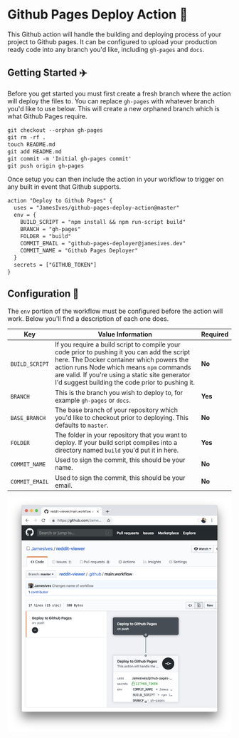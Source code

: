 # Github Pages Deploy Action :rocket: 

This Github action will handle the building and deploying process of your project to Github pages. It can be configured to upload your production ready code into any branch you'd like, including `gh-pages` and `docs`.

## Getting Started :airplane:
Before you get started you must first create a fresh branch where the action will deploy the files to. You can replace `gh-pages` with whatever branch you'd like to use below. This will create a new orphaned branch which is what Github Pages require.

```git
git checkout --orphan gh-pages
git rm -rf .
touch README.md
git add README.md
git commit -m 'Initial gh-pages commit'
git push origin gh-pages
```

Once setup you can then include the action in your workflow to trigger on any built in event that Github supports.

```
action "Deploy to Github Pages" {
  uses = "JamesIves/github-pages-deploy-action@master"
  env = {
    BUILD_SCRIPT = "npm install && npm run-script build"
    BRANCH = "gh-pages"
    FOLDER = "build"
    COMMIT_EMAIL = "github-pages-deployer@jamesives.dev"
    COMMIT_NAME = "Github Pages Deployer"
  }
  secrets = ["GITHUB_TOKEN"]
}
```

## Configuration 📁

The `env` portion of the workflow must be configured before the action will work. Below you'll find a description of each one does.

| Key  | Value Information | Required |
| ------------- | ------------- | ------------- |
| `BUILD_SCRIPT`  | If you require a build script to compile your code prior to pushing it you can add the script here. The Docker container which powers the action runs Node which means `npm` commands are valid. If you're using a static site generator I'd suggest building the code prior to pushing it.  | **No** |
| `BRANCH`  | This is the branch you wish to deploy to, for example `gh-pages` or `docs`.  | **Yes** |
| `BASE_BRANCH`  | The base branch of your repository which you'd like to checkout prior to deploying. This defaults to `master`.  | **No** |
| `FOLDER`  | The folder in your repository that you want to deploy. If your build script compiles into a directory named `build` you'd put it in here.  | **Yes** |
| `COMMIT_NAME`  | Used to sign the commit, this should be your name.   | **No** |
| `COMMIT_EMAIL`  | Used to sign the commit, this should be your email. | **No** |

![Example](screenshot.png)
